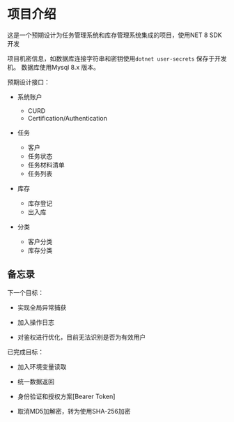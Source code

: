 # 项目介绍

这是一个预期设计为任务管理系统和库存管理系统集成的项目，使用NET 8 SDK 开发

 项目机密信息，如数据库连接字符串和密钥使用`dotnet user-secrets` 保存于开发机。
数据库使用Mysql 8.x 版本。

预期设计接口：

- 系统账户
    - CURD
    - Certification/Authentication

- 任务
    - 客户
    - 任务状态
    - 任务材料清单
    - 任务列表

- 库存
    - 库存登记
    - 出入库

- 分类
    - 客户分类
    - 库存分类


## 备忘录

下一个目标：

- 实现全局异常捕获

- 加入操作日志

- 对鉴权进行优化，目前无法识别是否为有效用户

已完成目标：

- 加入环境变量读取

- 统一数据返回

- 身份验证和授权方案[Bearer Token]

- 取消MD5加解密，转为使用SHA-256加密

